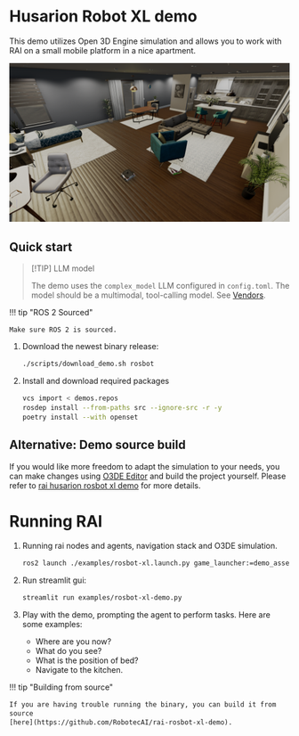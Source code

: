 # Husarion Robot XL demo

This demo utilizes Open 3D Engine simulation and allows you to work with RAI on a small mobile
platform in a nice apartment.

![Screenshot1](../imgs/o3deSimulation.png)

## Quick start

> [!TIP] LLM model
>
> The demo uses the `complex_model` LLM configured in `config.toml`. The model should be a
> multimodal, tool-calling model. See [Vendors](../setup/vendors.md#llm-model-configuration-in-rai).

!!! tip "ROS 2 Sourced"

    Make sure ROS 2 is sourced.

1. Download the newest binary release:

    ```bash
    ./scripts/download_demo.sh rosbot
    ```

2. Install and download required packages

    ```bash
    vcs import < demos.repos
    rosdep install --from-paths src --ignore-src -r -y
    poetry install --with openset
    ```

## Alternative: Demo source build

If you would like more freedom to adapt the simulation to your needs, you can make changes using
[O3DE Editor](https://www.docs.o3de.org/docs/welcome-guide/) and build the project yourself. Please
refer to [rai husarion rosbot xl demo](https://github.com/RobotecAI/rai-rosbot-xl-demo) for more
details.

# Running RAI

1. Running rai nodes and agents, navigation stack and O3DE simulation.

    ```bash
    ros2 launch ./examples/rosbot-xl.launch.py game_launcher:=demo_assets/rosbot/RAIROSBotXLDemo.GameLauncher
    ```

2. Run streamlit gui:

    ```bash
    streamlit run examples/rosbot-xl-demo.py
    ```

3. Play with the demo, prompting the agent to perform tasks. Here are some examples:

    - Where are you now?
    - What do you see?
    - What is the position of bed?
    - Navigate to the kitchen.

!!! tip "Building from source"

    If you are having trouble running the binary, you can build it from source
    [here](https://github.com/RobotecAI/rai-rosbot-xl-demo).
